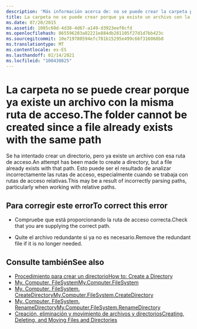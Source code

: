 ```yaml
---
description: 'Más información acerca de: no se puede crear la carpeta porque ya existe un archivo con la misma ruta de acceso'
title: La carpeta no se puede crear porque ya existe un archivo con la misma ruta de acceso.
ms.date: 07/20/2015
ms.assetid: 1085c60d-4d38-4d67-a149-d3923eef0cfd
ms.openlocfilehash: 865596203a82221e884db281105f27d1d7bb423c
ms.sourcegitcommit: 10e719780594efc781b15295e499c66f316068b8
ms.translationtype: MT
ms.contentlocale: es-ES
ms.lasthandoff: 02/14/2021
ms.locfileid: "100430825"
---
```

# <a name="the-folder-cannot-be-created-since-a-file-already-exists-with-the-same-path"></a><span data-ttu-id="362da-103">La carpeta no se puede crear porque ya existe un archivo con la misma ruta de acceso.</span><span class="sxs-lookup"><span data-stu-id="362da-103">The folder cannot be created since a file already exists with the same path</span></span>

<span data-ttu-id="362da-104">Se ha intentado crear un directorio, pero ya existe un archivo con esa ruta de acceso.</span><span class="sxs-lookup"><span data-stu-id="362da-104">An attempt has been made to create a directory, but a file already exists with that path.</span></span> <span data-ttu-id="362da-105">Esto puede ser el resultado de analizar incorrectamente las rutas de acceso, especialmente cuando se trabaja con rutas de acceso relativas.</span><span class="sxs-lookup"><span data-stu-id="362da-105">This may be a result of incorrectly parsing paths, particularly when working with relative paths.</span></span>  
  
## <a name="to-correct-this-error"></a><span data-ttu-id="362da-106">Para corregir este error</span><span class="sxs-lookup"><span data-stu-id="362da-106">To correct this error</span></span>  
  
- <span data-ttu-id="362da-107">Compruebe que está proporcionando la ruta de acceso correcta.</span><span class="sxs-lookup"><span data-stu-id="362da-107">Check that you are supplying the correct path.</span></span>  
  
- <span data-ttu-id="362da-108">Quite el archivo redundante si ya no es necesario.</span><span class="sxs-lookup"><span data-stu-id="362da-108">Remove the redundant file if it is no longer needed.</span></span>  
  
## <a name="see-also"></a><span data-ttu-id="362da-109">Consulte también</span><span class="sxs-lookup"><span data-stu-id="362da-109">See also</span></span>

- [<span data-ttu-id="362da-110">Procedimiento para crear un directorio</span><span class="sxs-lookup"><span data-stu-id="362da-110">How to: Create a Directory</span></span>](../developing-apps/programming/drives-directories-files/how-to-create-a-directory.md)
- [<span data-ttu-id="362da-111">My. Computer. FileSystem</span><span class="sxs-lookup"><span data-stu-id="362da-111">My.Computer.FileSystem</span></span>](xref:Microsoft.VisualBasic.FileIO.FileSystem)
- [<span data-ttu-id="362da-112">My. Computer. FileSystem. CreateDirectory</span><span class="sxs-lookup"><span data-stu-id="362da-112">My.Computer.FileSystem.CreateDirectory</span></span>](xref:Microsoft.VisualBasic.MyServices.FileSystemProxy.CreateDirectory%2A)
- [<span data-ttu-id="362da-113">My. Computer. FileSystem. RenameDirectory</span><span class="sxs-lookup"><span data-stu-id="362da-113">My.Computer.FileSystem.RenameDirectory</span></span>](xref:Microsoft.VisualBasic.MyServices.FileSystemProxy.RenameDirectory%2A)
- [<span data-ttu-id="362da-114">Creación, eliminación y movimiento de archivos y directorios</span><span class="sxs-lookup"><span data-stu-id="362da-114">Creating, Deleting, and Moving Files and Directories</span></span>](../developing-apps/programming/drives-directories-files/creating-deleting-and-moving-files-and-directories.md)
